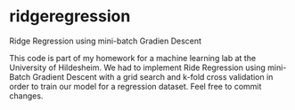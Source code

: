 # ridgeregression
Ridge Regression using mini-batch Gradien Descent

This code is part of my homework for a machine learning lab at the University of Hildesheim.
We had to implement Ride Regression using mini-Batch Gradient Descent with a grid search and k-fold cross validation in order to train our model for a regression dataset.
Feel free to commit changes.
